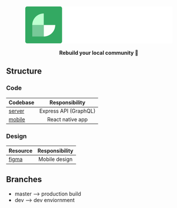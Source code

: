 <p align="center">
  <img height=100 src="https://github.com/JohnVicke/grannskapet/blob/master/grannskapet.svg"/>
</p>
<p align="center">
  <strong>Rebuild your local community 🍾</strong>   
</p>


## Structure

### Code
| Codebase | Responsibility |
| ------------- |:-------------:| 
| [server](https://github.com/JohnVicke/grannskapet/tree/master/server) | Express API (GraphQL)|   
| [mobile](https://github.com/JohnVicke/grannskapet/tree/master/mobile) | React native app |

### Design
| Resource | Responsibility |
| ------------- |:-------------:| 
| [figma](https://www.figma.com/file/81djUKJk7RyiaB8nrIU9Sm/Grannskapet) | Mobile design|   

## Branches
* master --> production build
* dev --> dev enviornment
